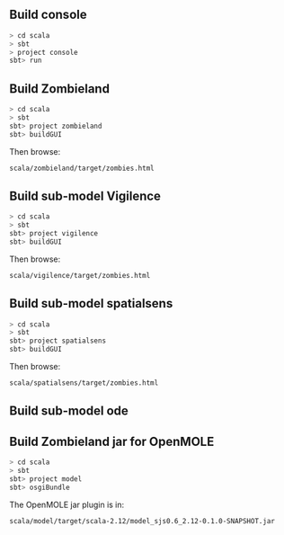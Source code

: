 ## Build console

```sh
> cd scala
> sbt
> project console
sbt> run
```

## Build Zombieland

```sh
> cd scala
> sbt
sbt> project zombieland
sbt> buildGUI
```

Then browse:
```sh
scala/zombieland/target/zombies.html
```

## Build sub-model Vigilence

```sh
> cd scala
> sbt
sbt> project vigilence
sbt> buildGUI
```

Then browse:
```sh
scala/vigilence/target/zombies.html
```

## Build sub-model spatialsens

```sh
> cd scala
> sbt
sbt> project spatialsens
sbt> buildGUI
```

Then browse:
```sh
scala/spatialsens/target/zombies.html
```

## Build sub-model ode


## Build Zombieland jar for OpenMOLE

```sh
> cd scala
> sbt
sbt> project model
sbt> osgiBundle
```

The OpenMOLE jar plugin is in:
```sh
scala/model/target/scala-2.12/model_sjs0.6_2.12-0.1.0-SNAPSHOT.jar
```
